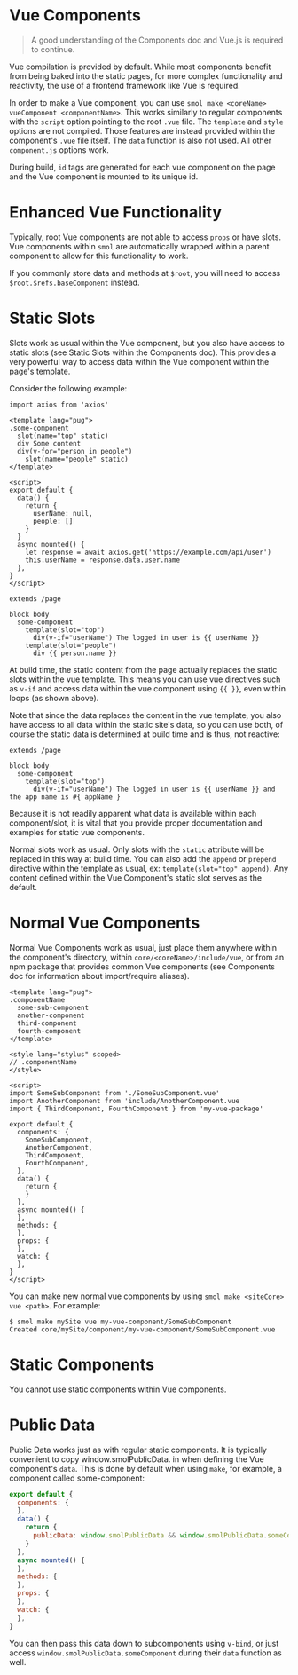 # Vue Components

> A good understanding of the Components doc and Vue.js is required to continue.

Vue compilation is provided by default. While most components benefit from being baked into the static pages, for more complex functionality and reactivity, the use of a frontend framework like Vue is required.

In order to make a Vue component, you can use `smol make <coreName> vueComponent <componentName>`. This works similarly to regular components with the `script` option pointing to the root `.vue` file. The `template` and `style` options are not compiled. Those features are instead provided within the component's `.vue` file itself. The `data` function is also not used. All other `component.js` options work.

During build, `id` tags are generated for each vue component on the page and the Vue component is mounted to its unique id.

# Enhanced Vue Functionality

Typically, root Vue components are not able to access `props` or have slots. Vue components within `smol` are automatically wrapped within a parent component to allow for this functionality to work.

If you commonly store data and methods at `$root`, you will need to access `$root.$refs.baseComponent` instead.

# Static Slots

Slots work as usual within the Vue component, but you also have access to static slots (see Static Slots within the Components doc). This provides a very powerful way to access data within the Vue component within the page's template.

Consider the following example:

```vue
import axios from 'axios'

<template lang="pug">
.some-component
  slot(name="top" static)
  div Some content
  div(v-for="person in people")
    slot(name="people" static)
</template>

<script>
export default {
  data() {
    return {
      userName: null,
      people: []
    }
  }
  async mounted() {
    let response = await axios.get('https://example.com/api/user')
    this.userName = response.data.user.name
  },
}
</script>
```

```pug
extends /page

block body
  some-component
    template(slot="top")
      div(v-if="userName") The logged in user is {{ userName }}
    template(slot="people")
      div {{ person.name }}
```

At build time, the static content from the page actually replaces the static slots within the vue template. This means you can use vue directives such as `v-if` and access data within the vue component using `{{ }}`, even within loops (as shown above).

Note that since the data replaces the content in the vue template, you also have access to all data within the static site's data, so you can use both, of course the static data is determined at build time and is thus, not reactive:

```pug
extends /page

block body
  some-component
    template(slot="top")
      div(v-if="userName") The logged in user is {{ userName }} and the app name is #{ appName }
```

Because it is not readily apparent what data is available within each component/slot, it is vital that you provide proper documentation and examples for static vue components.

Normal slots work as usual. Only slots with the `static` attribute will be replaced in this way at build time. You can also add the `append` or `prepend` directive within the template as usual, ex: `template(slot="top" append)`. Any content defined within the Vue Component's static slot serves as the default.

# Normal Vue Components

Normal Vue Components work as usual, just place them anywhere within the component's directory, within `core/<coreName>/include/vue`, or from an npm package that provides common Vue components (see Components doc for information about import/require aliases).

```vue
<template lang="pug">
.componentName
  some-sub-component
  another-component
  third-component
  fourth-component
</template>

<style lang="stylus" scoped>
// .componentName
</style>

<script>
import SomeSubComponent from './SomeSubComponent.vue'
import AnotherComponent from 'include/AnotherComponent.vue
import { ThirdComponent, FourthComponent } from 'my-vue-package'

export default {
  components: {
    SomeSubComponent,
    AnotherComponent,
    ThirdComponent,
    FourthComponent,
  },
  data() {
    return {
    }
  },
  async mounted() {
  },
  methods: {
  },
  props: {
  },
  watch: {
  },
}
</script>
```

You can make new normal vue components by using `smol make <siteCore> vue <path>`. For example:

```
$ smol make mySite vue my-vue-component/SomeSubComponent
Created core/mySite/component/my-vue-component/SomeSubComponent.vue
```

# Static Components

You cannot use static components within Vue components.

# Public Data

Public Data works just as with regular static components. It is typically convenient to copy window.smolPublicData.<componentName> in when defining the Vue component's `data`. This is done by default when using `make`, for example, a component called some-component:

```js
export default {
  components: {
  },
  data() {
    return {
      publicData: window.smolPublicData && window.smolPublicData.someComponent ? window.smolPublicData.someComponent : {},
    }
  },
  async mounted() {
  },
  methods: {
  },
  props: {
  },
  watch: {
  },
}
```

You can then pass this data down to subcomponents using `v-bind`, or just access `window.smolPublicData.someComponent` during their `data` function as well.

